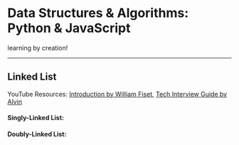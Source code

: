 # Data Structures & Algorithms: Python & JavaScript
learning by creation!

---

## Linked List
YouTube Resources: [Introduction by William Fiset](https://www.youtube.com/watch?v=-Yn5DU0_-lw&list=PLDV1Zeh2NRsB6SWUrDFW2RmDotAfPbeHu&index=6), [Tech Interview Guide by Alvin](https://www.youtube.com/watch?v=Hj_rA0dhr2I) 
#### Singly-Linked List: 
#### Doubly-Linked List:
